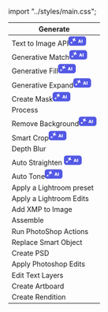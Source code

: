 import "../styles/main.css";

| Generate                                                                             |
| ------------------------------------------------------------------------------------ |
| <div className="aiImages">Text to Image API![AI images](../images/AI_icon.png)</div> |
| <div className="aiImages">Generative Match![AI images](../images/AI_icon.png)</div>  |
| <div className="aiImages">Generative Fill![AI images](../images/AI_icon.png)</div>   |
| <div className="aiImages">Generative Expand![AI images](../images/AI_icon.png)</div> |
| <div className="aiImages">Create Mask![AI images](../images/AI_icon.png)</div>       |
| Process                                                                              |
| <div className="aiImages">Remove Background![AI images](../images/AI_icon.png)</div> |
| <div className="aiImages">Smart Crop![AI images](../images/AI_icon.png)</div>        |
| Depth Blur                                                                           |
| <div className="aiImages">Auto Straighten ![AI images](../images/AI_icon.png)</div>  |
| <div className="aiImages">Auto Tone![AI images](../images/AI_icon.png)</div>         |
| Apply a Lightroom preset                                                             |
| Apply a Lightroom Edits                                                              |
| Add XMP to Image                                                                     |
| Assemble                                                                             |
| Run PhotoShop Actions                                                                |
| Replace Smart Object                                                                 |
| Create PSD                                                                           |
| Apply Photoshop Edits                                                                |
| Edit Text Layers                                                                     |
| Create Artboard                                                                      |
| Create Rendition                                                                     |
